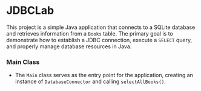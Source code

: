 # JDBCLab

This project is a simple Java application that connects to a SQLite database and retrieves information from a `Books` table. The primary goal is to demonstrate how to establish a JDBC connection, execute a `SELECT` query, and properly manage database resources in Java.

### Main Class

- The `Main` class serves as the entry point for the application, creating an instance of `DatabaseConnector` and calling `selectAllBooks()`.
